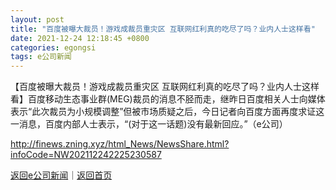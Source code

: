 ```yaml
---
layout: post
title: "百度被曝大裁员！游戏成裁员重灾区 互联网红利真的吃尽了吗？业内人士这样看"
date: 2021-12-24 12:18:45 +0800
categories: egongsi
tags: e公司新闻
---
```

【百度被曝大裁员！游戏成裁员重灾区 互联网红利真的吃尽了吗？业内人士这样看】百度移动生态事业群(MEG)裁员的消息不胫而走，继昨日百度相关人士向媒体表示“此次裁员为小规模调整”但被市场质疑之后，今日记者向百度方面再度求证这一消息，百度内部人士表示，“(对于这一话题)没有最新回应。”（e公司）

<http://finews.zning.xyz/html_News/NewsShare.html?infoCode=NW202112242225230587>

[返回e公司新闻](//finews.withounder.com/category/egongsi.html)｜[返回首页](//finews.withounder.com/)